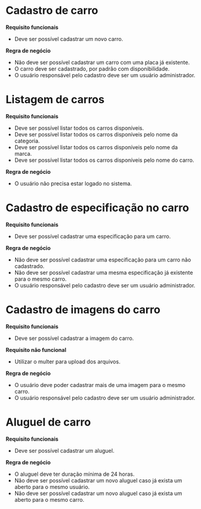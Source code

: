 
# Cadastro de carro
**Requisito funcionais**
- Deve ser possível cadastrar um novo carro.

**Regra de negócio**
- Não deve ser possível cadastrar um carro com uma placa já existente.
- O carro deve ser cadastrado, por padrão com disponibilidade.
- O usuário responsável pelo cadastro deve ser um usuário administrador.

# Listagem de carros
**Requisito funcionais**
- Deve ser possível listar todos os carros disponíveis.
- Deve ser possível listar todos os carros disponíveis pelo nome da categoria.
- Deve ser possível listar todos os carros disponíveis pelo nome da marca.
- Deve ser possível listar todos os carros disponíveis pelo nome do carro.

**Regra de negócio**
- O usuário não precisa estar logado no sistema.

# Cadastro de especificação no carro
**Requisito funcionais**
- Deve ser possível cadastrar uma especificação para um carro.

**Regra de negócio**
- Não deve ser possível cadastrar uma especificação para um carro não cadastrado.
- Não deve ser possível cadastrar uma mesma especificação já existente para o mesmo carro.
- O usuário responsável pelo cadastro deve ser um usuário administrador.

# Cadastro de imagens do carro
**Requisito funcionais**
- Deve ser possível cadastrar a imagem do carro.

**Requisito não funcional**
- Utilizar o multer para upload dos arquivos.

**Regra de negócio**
- O usuário deve poder cadastrar mais de uma imagem para o mesmo carro.
- O usuário responsável pelo cadastro deve ser um usuário administrador.

# Aluguel de carro
**Requisito funcionais**
- Deve ser possível cadastrar um aluguel.

**Regra de negócio**
- O aluguel deve ter duração mínima de 24 horas.
- Não deve ser possível cadastrar um novo aluguel caso já exista um aberto para o mesmo usuário.
- Não deve ser possível cadastrar um novo aluguel caso já exista um aberto para o mesmo carro.